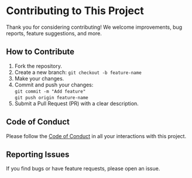 # Contributing to This Project

Thank you for considering contributing! We welcome improvements, bug reports, feature suggestions, and more.

## How to Contribute

1. Fork the repository.
2. Create a new branch: `git checkout -b feature-name`
3. Make your changes.
4. Commit and push your changes:  
   `git commit -m "Add feature"`  
   `git push origin feature-name`
5. Submit a Pull Request (PR) with a clear description.

## Code of Conduct

Please follow the [Code of Conduct](./CODE_OF_CONDUCT.md) in all your interactions with this project.

## Reporting Issues

If you find bugs or have feature requests, please open an issue.

